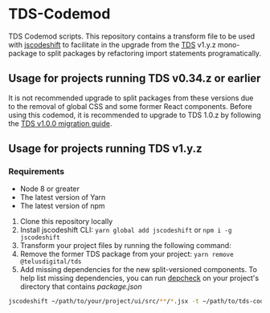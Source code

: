 # TDS-Codemod

TDS Codemod scripts. This repository contains a transform file to be used with [jscodeshift][facebook-jscodeshift] to
facilitate in the upgrade from the [TDS][tds-github] v1.y.z mono-package to split packages by refactoring import
statements programatically.

## Usage for projects running TDS v0.34.z or earlier

It is not recommended upgrade to split packages from these versions due to the removal of global CSS and some former
React components. Before using this codemod, it is recommended to upgrade to TDS 1.0.z by following the
[TDS v1.0.0 migration guide][migration].

## Usage for projects running TDS v1.y.z

### Requirements

* Node 8 or greater
* The latest version of Yarn
* The latest version of npm

1. Clone this repository locally
2. Install jscodeshift CLI: `yarn global add jscodeshift` or `npm i -g jscodeshift`
3. Transform your project files by running the following command:
4. Remove the former TDS package from your project: `yarn remove @telusdigital/tds`
5. Add missing dependencies for the new split-versioned components. To help list missing dependencies, you can
   run [depcheck](https://www.npmjs.com/package/depcheck) on your project's directory that contains _package.json_

```sh
jscodeshift ~/path/to/your/project/ui/src/**/*.jsx -t ~/path/to/tds-codemod/src/transform.js
```

[facebook-jscodeshift]: https://github.com/facebook/jscodeshift
[tds-github]: https://github.com/telusdigital/tds
[migration]: https://github.com/telusdigital/tds/releases/tag/v1.0.0
